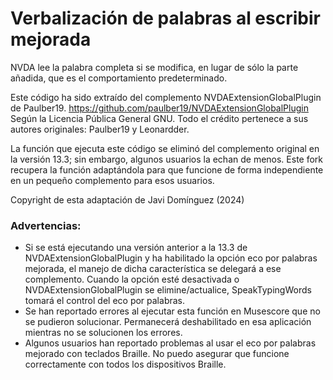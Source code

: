 # Verbalización de palabras al escribir mejorada  

NVDA lee la palabra completa si se modifica, en lugar de sólo la parte añadida, que es el comportamiento predeterminado.

Este código ha sido extraído del complemento NVDAExtensionGlobalPlugin de Paulber19.
https://github.com/paulber19/NVDAExtensionGlobalPlugin
Según la Licencia Pública General GNU.
Todo el crédito pertenece a sus autores originales: Paulber19 y Leonardder.

La función que ejecuta este código se eliminó del complemento original en la versión 13.3; sin embargo, algunos usuarios la echan de menos. Este fork recupera la función adaptándola para que funcione de forma independiente en un pequeño complemento para esos usuarios.

Copyright de esta adaptación de Javi Domínguez (2024)

### Advertencias:  

* Si se está ejecutando una versión anterior a la 13.3 de NVDAExtensionGlobalPlugin y ha habilitado la opción eco por palabras mejorada, el manejo de dicha característica se delegará a ese complemento. Cuando la opción esté desactivada o NVDAExtensionGlobalPlugin se elimine/actualice, SpeakTypingWords tomará el control del eco por palabras.  
* Se han reportado errores al ejecutar esta función en Musescore que no se pudieron solucionar. Permanecerá deshabilitado en esa aplicación mientras no se solucionen los errores.  
* Algunos usuarios han reportado problemas al usar el eco por palabras mejorado con teclados Braille. No puedo asegurar que funcione correctamente con todos los dispositivos Braille.
